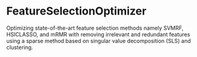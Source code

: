 # FeatureSelectionOptimizer
Optimizing state-of-the-art feature selection methods namely SVMRF, HSICLASSO, and mRMR with removing irrelevant and redundant features using a sparse method based on singular value decomposition (SLS) and clustering. 

